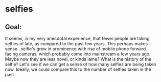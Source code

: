 # selfies

## Goal:

It seems, in my very anecdotal experience, that fewer people are taking selfies of late, as compared to the past few years. This perhaps makes sense...selfie's grew in prominence with rise of mobile phone forward facing cameras, which probably come into mainstream a few years ago. Maybe now they are less novel, or kinda lame? What is the history of the selfie? Let's see if we can get a sense of how many selfies are being taken now. Ideally, we could compare this to the number of selfies taken in the past.


